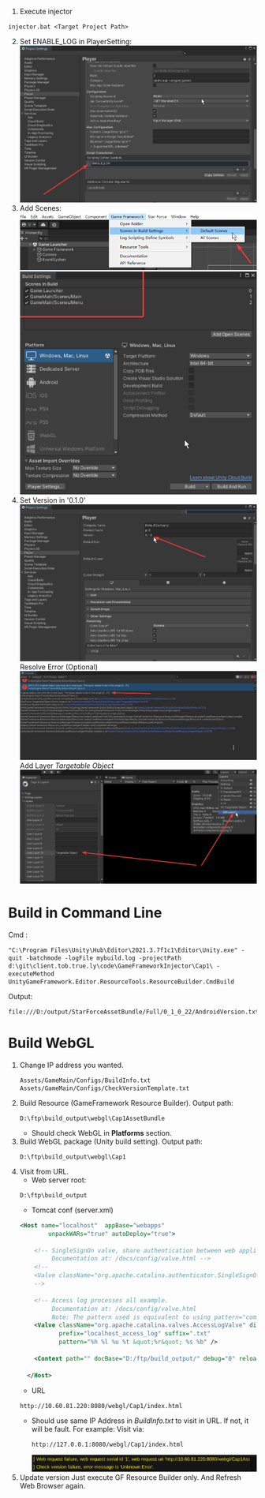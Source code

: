 1. Execute injector
```shell
injector.bat <Target Project Path>
```
2. Set ENABLE_LOG in PlayerSetting:
![](vx_images/241901017220858.png)
3. Add Scenes:
![](vx_images/545483117247317.png)
![](vx_images/452851117239284.png)
4. Set Version in '0.1.0'
![](vx_images/130162017227151.png)
Resolve Error (Optional)
![](vx_images/384303309239987.png)
Add Layer *Targetable Object*
![](vx_images/549563409236542.png)

# Build in Command Line 
Cmd :
```shell
"C:\Program Files\Unity\Hub\Editor\2021.3.7f1c1\Editor\Unity.exe" -quit -batchmode -logFile mybuild.log -projectPath d:\git\client.tob.true.ly\code\GameFrameworkInjector\Cap1\ -executeMethod UnityGameFramework.Editor.ResourceTools.ResourceBuilder.CmdBuild
```
Output:
```shell
file:///D:/output/StarForceAssetBundle/Full/0_1_0_22/AndroidVersion.txt
```

# Build WebGL
1. Change IP address you wanted.
    ```
    Assets/GameMain/Configs/BuildInfo.txt
    Assets/GameMain/Configs/CheckVersionTemplate.txt
    ```
2. Build Resource (GameFramework Resource Builder). Output path:
    ```
    D:\ftp\build_output\webgl\Cap1AssetBundle
    ```
    * Should check WebGL in **Platforms** section.
3. Build WebGL package (Unity build setting). Output path:
    ```
    D:\ftp\build_output\webgl\Cap1
    ```
4. Visit from URL.
    * Web server root:
    ```
    D:\ftp\build_output
    ```
    * Tomcat conf (server.xml)
    ```xml
    <Host name="localhost"  appBase="webapps"
            unpackWARs="true" autoDeploy="true">

        <!-- SingleSignOn valve, share authentication between web applications
             Documentation at: /docs/config/valve.html -->
        <!--
        <Valve className="org.apache.catalina.authenticator.SingleSignOn" />
        -->

        <!-- Access log processes all example.
             Documentation at: /docs/config/valve.html
             Note: The pattern used is equivalent to using pattern="common" -->
        <Valve className="org.apache.catalina.valves.AccessLogValve" directory="logs"
               prefix="localhost_access_log" suffix=".txt"
               pattern="%h %l %u %t &quot;%r&quot; %s %b" />

		<Context path="" docBase="D:/ftp/build_output/" debug="0" reloadable="true" crossContext="true" />

      </Host>
    ```
    * URL
    ```
    http://10.60.81.220:8080/webgl/Cap1/index.html
    ```
    * Should use same IP Address in *BuildInfo.txt* to visit in URL. If not, it will be fault. For example:
        Visit via:
        ```
        http://127.0.0.1:8080/webgl/Cap1/index.html
        ```
        ![](vx_images/230110016245572.png)
4. Update version
    Just execute GF Resource Builder only.
    And Refresh Web Browser again.
